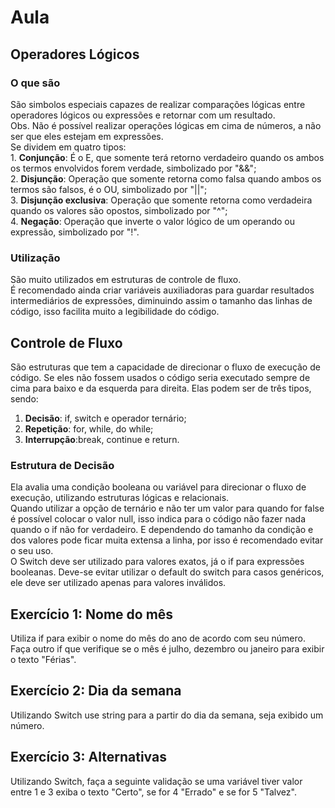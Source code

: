 # Aula

## Operadores Lógicos 

### O que são

São simbolos especiais capazes de realizar comparações lógicas entre operadores lógicos ou expressões e retornar com um resultado.<br>
Obs. Não é possível realizar operações lógicas em cima de números, a não ser que eles estejam em expressões.  <br>
Se dividem em quatro tipos:<br>
    1. **Conjunção**: É o E, que somente terá retorno verdadeiro quando os ambos os termos envolvidos forem verdade, simbolizado por "&&";<br>
    2. **Disjunção**: Operação que somente retorna como falsa quando ambos os termos são falsos, é o OU, simbolizado por "||";<br>
    3. **Disjunção exclusiva**: Operação que somente retorna como verdadeira quando os valores são opostos, simbolizado por "^";<br>
    4. **Negação**: Operação que inverte o valor lógico de um operando ou expressão, simbolizado por "!". 

### Utilização

São muito utilizados em estruturas de controle de fluxo.<br>
É recomendado ainda criar variáveis auxiliadoras para guardar resultados intermediários de expressões, diminuindo assim o tamanho das linhas de código, isso facilita muito a legibilidade do código. 

## Controle de Fluxo

São estruturas que tem a capacidade de direcionar o fluxo de execução de código. Se eles não fossem usados o código seria executado sempre de cima para baixo e da esquerda para direita. Elas podem ser de três tipos, sendo:<br>
1. **Decisão**: if, switch e operador ternário;<br>
2. **Repetição**: for, while, do while;<br>
3. **Interrupção**:break, continue e return.<br>

### Estrutura de Decisão

Ela avalia uma condição booleana ou variável para direcionar o fluxo de execução, utilizando estruturas lógicas e relacionais.<br>
Quando utilizar a opção de ternário e não ter um valor para quando for false é possível colocar o valor null, isso indica para o código não fazer nada quando o if não for verdadeiro. E dependendo do tamanho da condição e dos valores pode ficar muita extensa a linha, por isso é recomendado evitar o seu uso. <br>
O Switch deve ser utilizado para valores exatos, já o if para expressões booleanas. Deve-se evitar utilizar o default do switch para casos genéricos, ele deve ser utilizado apenas para valores inválidos.

## Exercício 1: Nome do mês

Utiliza if para exibir o nome do mês do ano de acordo com seu número. Faça outro if que verifique se o mês é julho, dezembro ou janeiro para exibir o texto "Férias". 

## Exercício 2: Dia da semana

Utilizando Switch use string para a partir do dia da semana, seja exibido um número. 

## Exercício 3: Alternativas 

Utilizando Switch, faça a seguinte validação se uma variável tiver valor entre 1 e 3 exiba o texto "Certo", se for 4 "Errado" e se for 5 "Talvez".
